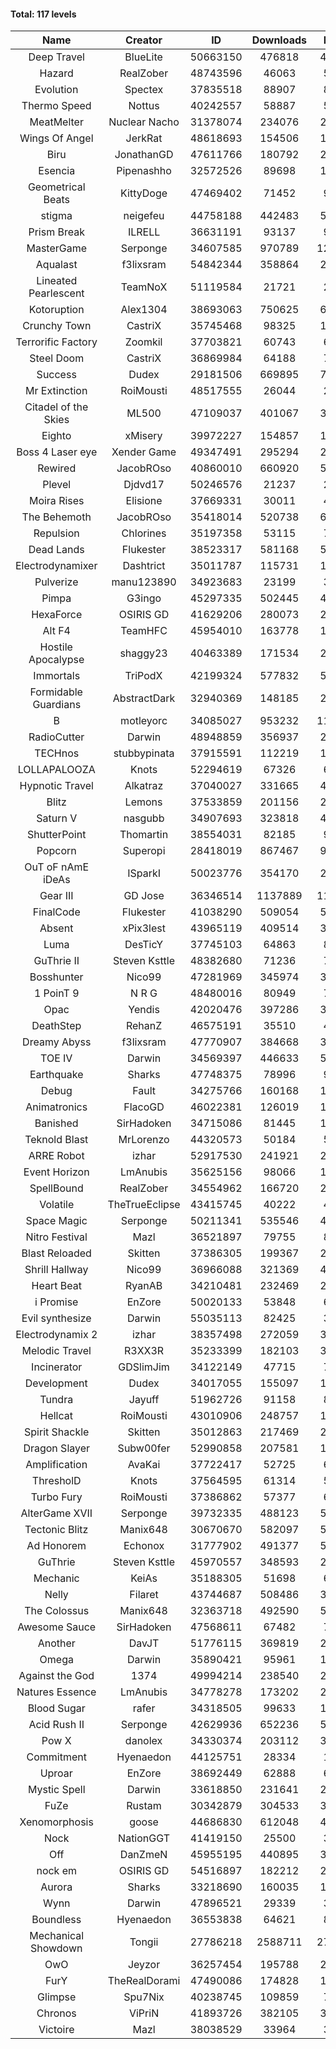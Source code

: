 #### Total: 117 levels

| Name | Creator | ID | Downloads | Likes |
|:---:|:---:|:---:|:---:|:---:|
| Deep Travel | BlueLite | 50663150 | 476818 | 42985
| Hazard | RealZober | 48743596 | 46063 | 5045
| Evolution | Spectex | 37835518 | 88907 | 8947
| Thermo Speed | Nottus | 40242557 | 58887 | 5488
| MeatMelter | Nuclear Nacho | 31378074 | 234076 | 24842
| Wings Of Angel | JerkRat | 48618693 | 154506 | 16421
| Biru | JonathanGD | 47611766 | 180792 | 26711
| Esencia | Pipenashho | 32572526 | 89698 | 11676
| Geometrical Beats | KittyDoge | 47469402 | 71452 | 9253
| stigma | neigefeu | 44758188 | 442483 | 51269
| Prism Break | ILRELL | 36631191 | 93137 | 9845
| MasterGame | Serponge | 34607585 | 970789 | 125414
| Aqualast | f3lixsram | 54842344 | 358864 | 22497
| Lineated Pearlescent | TeamNoX | 51119584 | 21721 | 2702
| Kotoruption | Alex1304 | 38693063 | 750625 | 67044
| Crunchy Town | CastriX | 35745468 | 98325 | 13667
| Terrorific Factory | Zoomkil | 37703821 | 60743 | 6212
| Steel Doom | CastriX | 36869984 | 64188 | 7851
| Success | Dudex | 29181506 | 669895 | 76676
| Mr Extinction | RoiMousti | 48517555 | 26044 | 2969
| Citadel of the Skies | ML500 | 47109037 | 401067 | 31863
| Eighto | xMisery | 39972227 | 154857 | 13658
| Boss 4 Laser eye | Xender Game | 49347491 | 295294 | 26009
| Rewired | JacobROso | 40860010 | 660920 | 50658
| Plevel | Djdvd17 | 50246576 | 21237 | 2596
| Moira Rises | Elisione | 37669331 | 30011 | 4536
| The Behemoth | JacobROso | 35418014 | 520738 | 61282
| Repulsion | Chlorines | 35197358 | 53115 | 7076
| Dead Lands | Flukester | 38523317 | 581168 | 59367
| Electrodynamixer | Dashtrict | 35011787 | 115731 | 16495
| Pulverize | manu123890 | 34923683 | 23199 | 3683
| Pimpa | G3ingo | 45297335 | 502445 | 41837
| HexaForce | OSIRIS GD | 41629206 | 280073 | 22061
| Alt F4 | TeamHFC | 45954010 | 163778 | 13656
| Hostile Apocalypse | shaggy23 | 40463389 | 171534 | 25460
| Immortals | TriPodX | 42199324 | 577832 | 51019
| Formidable Guardians | AbstractDark | 32940369 | 148185 | 21449
| B | motleyorc | 34085027 | 953232 | 118812
| RadioCutter | Darwin | 48948859 | 356937 | 25374
| TECHnos | stubbypinata | 37915591 | 112219 | 12947
| LOLLAPALOOZA | Knots | 52294619 | 67326 | 6240
| Hypnotic Travel | Alkatraz | 37040027 | 331665 | 46673
| Blitz | Lemons | 37533859 | 201156 | 24447
| Saturn V | nasgubb | 34907693 | 323818 | 40528
| ShutterPoint | Thomartin | 38554031 | 82185 | 9440
| Popcorn | Superopi | 28418019 | 867467 | 97298
| OuT oF nAmE iDeAs | ISparkI | 50023776 | 354170 | 27720
| Gear III | GD Jose | 36346514 | 1137889 | 118026
| FinalCode | Flukester | 41038290 | 509054 | 50335
| Absent | xPix3lest | 43965119 | 409514 | 31708
| Luma | DesTicY | 37745103 | 64863 | 8218
| GuThrie II | Steven Ksttle | 48382680 | 71236 | 7350
| Bosshunter | Nico99 | 47281969 | 345974 | 31373
| 1 PoinT 9 | N R G | 48480016 | 80949 | 7994
| Opac | Yendis | 42020476 | 397286 | 39164
| DeathStep | RehanZ | 46575191 | 35510 | 4013
| Dreamy Abyss | f3lixsram | 47770907 | 384668 | 30530
| TOE IV | Darwin | 34569397 | 446633 | 53150
| Earthquake  | Sharks | 47748375 | 78996 | 9580
| Debug | Fault | 34275766 | 160168 | 19843
| Animatronics | FlacoGD | 46022381 | 126019 | 13050
| Banished | SirHadoken | 34715086 | 81445 | 10369
| Teknold Blast | MrLorenzo | 44320573 | 50184 | 5029
| ARRE Robot | izhar | 52917530 | 241921 | 23834
| Event Horizon | LmAnubis | 35625156 | 98066 | 12002
| SpellBound | RealZober | 34554962 | 166720 | 22550
| Volatile | TheTrueEclipse | 43415745 | 40222 | 4094
| Space Magic | Serponge | 50211341 | 535546 | 45176
| Nitro Festival | Mazl | 36521897 | 79755 | 8485
| Blast Reloaded | Skitten | 37386305 | 199367 | 21812
| Shrill Hallway | Nico99 | 36966088 | 321369 | 43073
| Heart Beat | RyanAB | 34210481 | 232469 | 28812
| i Promise | EnZore | 50020133 | 53848 | 6314
| Evil synthesize | Darwin | 55035113 | 82425 | 3938
| Electrodynamix 2 | izhar | 38357498 | 272059 | 32739
| Melodic Travel | R3XX3R | 35233399 | 182103 | 30806
| Incinerator | GDSlimJim | 34122149 | 47715 | 7226
| Development | Dudex | 34017055 | 155097 | 17794
| Tundra | Jayuff | 51962726 | 91158 | 8981
| Hellcat | RoiMousti | 43010906 | 248757 | 17991
| Spirit Shackle | Skitten | 35012863 | 217469 | 29084
| Dragon Slayer | Subw00fer | 52990858 | 207581 | 16552
| Amplification | AvaKai | 37722417 | 52725 | 6411
| ThresholD | Knots | 37564595 | 61314 | 5376
| Turbo Fury | RoiMousti | 37386862 | 57377 | 6676
| AlterGame XVII | Serponge | 39732335 | 488123 | 51695
| Tectonic Blitz | Manix648 | 30670670 | 582097 | 59551
| Ad Honorem | Echonox | 31777902 | 491377 | 50420
| GuThrie | Steven Ksttle | 45970557 | 348593 | 26526
| Mechanic | KeiAs | 35188305 | 51698 | 6433
| Nelly | Filaret | 43744687 | 508486 | 35698
| The Colossus | Manix648 | 32363718 | 492590 | 52501
| Awesome Sauce | SirHadoken | 47568611 | 67482 | 7752
| Another | DavJT | 51776115 | 369819 | 28060
| Omega | Darwin | 35890421 | 95961 | 11996
| Against the God | 1374 | 49994214 | 238540 | 24105
| Natures Essence | LmAnubis | 34778278 | 173202 | 22673
| Blood Sugar | rafer | 34318505 | 99633 | 12757
| Acid Rush II | Serponge | 42629936 | 652236 | 54857
| Pow X | danolex | 34330374 | 203112 | 30841
| Commitment | Hyenaedon | 44125751 | 28334 | 1893
| Uproar | EnZore | 38692449 | 62888 | 6091
| Mystic Spell | Darwin | 33618850 | 231641 | 26270
| FuZe | Rustam | 30342879 | 304533 | 30794
| Xenomorphosis | goose | 44686830 | 612048 | 45035
| Nock | NationGGT | 41419150 | 25500 | 3023
| Off | DanZmeN | 45955195 | 440895 | 38006
| nock em | OSIRIS GD | 54516897 | 182212 | 20925
| Aurora | Sharks | 33218690 | 160035 | 16872
| Wynn | Darwin | 47896521 | 29339 | 3648
| Boundless | Hyenaedon | 36553838 | 64621 | 8136
| Mechanical Showdown | Tongii | 27786218 | 2588711 | 276179
| OwO | Jeyzor | 36257454 | 195788 | 20922
| FurY | TheRealDorami | 47490086 | 174828 | 18531
| Glimpse | Spu7Nix | 40238745 | 109859 | 7640
| Chronos | ViPriN | 41893726 | 382105 | 34449
| Victoire | Mazl | 38038529 | 33964 | 3681
